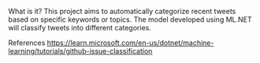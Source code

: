 What is it?
This project aims to automatically categorize recent tweets based on specific keywords or topics. The model developed using ML.NET will classify tweets into different categories.

References
https://learn.microsoft.com/en-us/dotnet/machine-learning/tutorials/github-issue-classification
